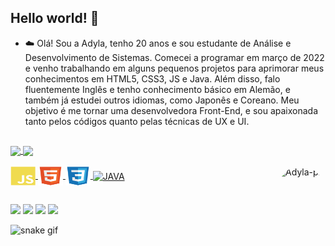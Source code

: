 ## Hello world! 👾

- ☁️ Olá! Sou a Adyla, tenho 20 anos e sou estudante de Análise e Desenvolvimento de Sistemas. Comecei a programar em março de 2022 e venho trabalhando em alguns pequenos projetos para aprimorar meus conhecimentos em HTML5, CSS3, JS e Java. Além disso, falo fluentemente Inglês e tenho conhecimento básico em Alemão, e também já estudei outros idiomas, como Japonês e Coreano. Meu objetivo é me tornar uma desenvolvedora Front-End, e sou apaixonada tanto pelos códigos quanto pelas técnicas de UX e UI.

##

<div>
  <a href="https://github.com/AdaAlmeida/github-readme-stats">
    <img height="170" align="center" src="https://github-readme-stats.vercel.app/api?username=AdaAlmeida&show_icons=true&theme=material-palenight" />
  <a href="https://github.com/AdaAlmeida/github-readme-stats">
   <img height="150" align="center" src="https://github-readme-stats.vercel.app/api/top-langs/?username=AdaAlmeida&langs_count=6&layout=compact&theme=material-palenight" />
</div>


<div style="display: inline_block"><br>
  <img align="center" alt="Js" height="30" width="40" src="https://raw.githubusercontent.com/devicons/devicon/master/icons/javascript/javascript-plain.svg">
  <img align="center" alt="HTML" height="30" width="40" src="https://raw.githubusercontent.com/devicons/devicon/master/icons/html5/html5-original.svg">
  <img align="center" alt="CSS" height="30" width="40" src="https://raw.githubusercontent.com/devicons/devicon/master/icons/css3/css3-original.svg">
  <img align="center" alt="JAVA" height="30" width="40" src="https://cdn.jsdelivr.net/gh/devicons/devicon/icons/java/java-plain.svg">
    <img align="right" alt="Adyla-pic" height="150" style="border-radius:50px;" src="https://cdn.discordapp.com/attachments/1066471884826349621/1066472050958532669/adydrawingpic.png">
</div>

##

<div> 
  <a href="https://www.youtube.com/channel/UC0ywYFL0YgtJTvgBrmjfphg" target="_blank"><img src="https://img.shields.io/badge/YouTube-FF0000?style=for-the-badge&logo=youtube&logoColor=white" target="_blank"></a>
  <a href="https://instagram.com/alyx_ady" target="_blank"><img src="https://img.shields.io/badge/-Instagram-%23E4405F?style=for-the-badge&logo=instagram&logoColor=white" target="_blank"></a>
  <a href = "mailto:adylla.goncalvesi@gmail.com"><img src="https://img.shields.io/badge/-Gmail-%23333?style=for-the-badge&logo=gmail&logoColor=white" target="_blank"></a>
  <a href="https://www.linkedin.com/in/adyla-almeida-a1987a248/" target="_blank"><img src="https://img.shields.io/badge/-LinkedIn-%230077B5?style=for-the-badge&logo=linkedin&logoColor=white" target="_blank"></a> 
</div>


![snake gif](https://github.com/AdyHye/AdyHye/blob/output/github-contribution-grid-snake.svg)



